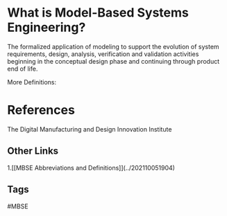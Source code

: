 # What is Model-Based Systems Engineering?

The formalized application of modeling to support the evolution of system requirements, design, analysis, verification and validation activities beginning in the conceptual design phase and continuing through product end of life.

More Definitions: 

# References
The Digital Manufacturing and Design Innovation Institute

## Other Links
1.[\[MBSE Abbreviations and Definitions]\](../202110051904) 

## Tags
#MBSE
